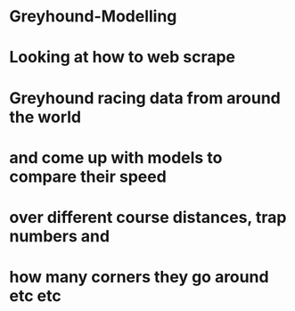 # Greyhound-Modelling
# Looking at how to web scrape 
# Greyhound racing data from around the world
# and come up with models to compare their speed
# over different course distances, trap numbers and
# how many corners they go around etc etc
